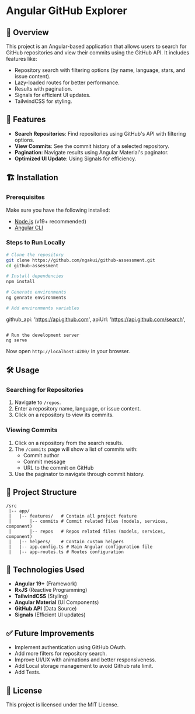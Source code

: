 # Angular GitHub Explorer

## 🚀 Overview
This project is an Angular-based application that allows users to search for GitHub repositories and view their commits using the GitHub API. It includes features like:

- Repository search with filtering options (by name, language, stars, and issue content).
- Lazy-loaded routes for better performance.
- Results with pagination.
- Signals for efficient UI updates.
- TailwindCSS for styling.

## 📌 Features
- **Search Repositories**: Find repositories using GitHub's API with filtering options.
- **View Commits**: See the commit history of a selected repository.
- **Pagination**: Navigate results using Angular Material's paginator.
- **Optimized UI Update**: Using Signals for efficiency.

## 🏗️ Installation
### Prerequisites
Make sure you have the following installed:
- [Node.js](https://nodejs.org/) (v19+ recommended)
- [Angular CLI](https://angular.io/cli)

### Steps to Run Locally
```sh
# Clone the repository
git clone https://github.com/ngakui/github-assessment.git
cd github-assessment

# Install dependencies
npm install

# Generate environments
ng genrate environments

# Add environments variables
```
github_api: 'https://api.github.com',
apiUrl: 'https://api.github.com/search',
```

# Run the development server
ng serve
```
Now open `http://localhost:4200/` in your browser.

## 🛠️ Usage
### Searching for Repositories
1. Navigate to `/repos`.
2. Enter a repository name, language, or issue content.
3. Click on a repository to view its commits.

### Viewing Commits
1. Click on a repository from the search results.
2. The `/commits` page will show a list of commits with:
   - Commit author
   - Commit message
   - URL to the commit on GitHub
3. Use the paginator to navigate through commit history.

## 📂 Project Structure
```
/src
 |-- app/
 |   |-- features/   # Contain all project feature
 |       |-- commits # Commit related files (models, services, component) 
 |       |-- repos   # Repos related files (models, services, component) 
 |   |-- helpers/    # Contain custom helpers
 |   |-- app.config.ts # Main Angular configuration file
 |   |-- app-routes.ts # Routes configuration
```

## 🔧 Technologies Used
- **Angular 19+** (Framework)
- **RxJS** (Reactive Programming)
- **TailwindCSS** (Styling)
- **Angular Material** (UI Components)
- **GitHub API** (Data Source)
- **Signals** (Efficient UI updates)

## ✅ Future Improvements
- Implement authentication using GitHub OAuth.
- Add more filters for repository search.
- Improve UI/UX with animations and better responsiveness.
- Add Local storage management to avoid Github rate limit.
- Add Tests.

## 📝 License
This project is licensed under the MIT License.

